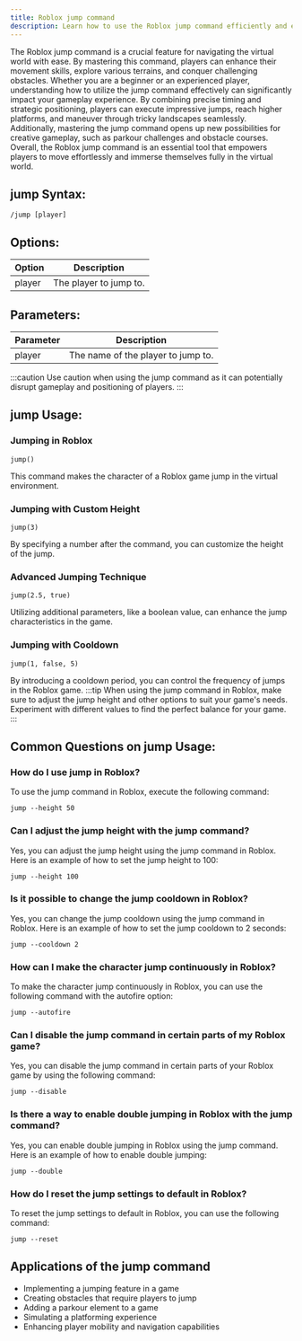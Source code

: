 ```yaml
---
title: Roblox jump command
description: Learn how to use the Roblox jump command efficiently and elevate your gameplay with this essential tool.
---
```


The Roblox jump command is a crucial feature for navigating the virtual world with ease. By mastering this command, players can enhance their movement skills, explore various terrains, and conquer challenging obstacles. Whether you are a beginner or an experienced player, understanding how to utilize the jump command effectively can significantly impact your gameplay experience. By combining precise timing and strategic positioning, players can execute impressive jumps, reach higher platforms, and maneuver through tricky landscapes seamlessly. Additionally, mastering the jump command opens up new possibilities for creative gameplay, such as parkour challenges and obstacle courses. Overall, the Roblox jump command is an essential tool that empowers players to move effortlessly and immerse themselves fully in the virtual world.
## jump Syntax:
```console
/jump [player]
```
## Options:
| Option   | Description              |
|----------|--------------------------|
| player   | The player to jump to.   |

## Parameters:
| Parameter     | Description                      |
|---------------|----------------------------------|
| player        | The name of the player to jump to. |

:::caution
Use caution when using the jump command as it can potentially disrupt gameplay and positioning of players.
:::
## jump Usage:
### Jumping in Roblox
```console
jump()
```
This command makes the character of a Roblox game jump in the virtual environment.

### Jumping with Custom Height
```console
jump(3)
```
By specifying a number after the command, you can customize the height of the jump.

### Advanced Jumping Technique
```console
jump(2.5, true)
```
Utilizing additional parameters, like a boolean value, can enhance the jump characteristics in the game.

### Jumping with Cooldown
```console
jump(1, false, 5)
```
By introducing a cooldown period, you can control the frequency of jumps in the Roblox game.
:::tip
When using the jump command in Roblox, make sure to adjust the jump height and other options to suit your game's needs. Experiment with different values to find the perfect balance for your game.
:::

## Common Questions on jump Usage:

### How do I use jump in Roblox?
To use the jump command in Roblox, execute the following command:
```console
jump --height 50
```

### Can I adjust the jump height with the jump command?
Yes, you can adjust the jump height using the jump command in Roblox. Here is an example of how to set the jump height to 100:
```console
jump --height 100
```

### Is it possible to change the jump cooldown in Roblox?
Yes, you can change the jump cooldown using the jump command in Roblox. Here is an example of how to set the jump cooldown to 2 seconds:
```console
jump --cooldown 2
```

### How can I make the character jump continuously in Roblox?
To make the character jump continuously in Roblox, you can use the following command with the autofire option:
```console
jump --autofire
```

### Can I disable the jump command in certain parts of my Roblox game?
Yes, you can disable the jump command in certain parts of your Roblox game by using the following command:
```console
jump --disable
```

### Is there a way to enable double jumping in Roblox with the jump command?
Yes, you can enable double jumping in Roblox using the jump command. Here is an example of how to enable double jumping:
```console
jump --double
```

### How do I reset the jump settings to default in Roblox?
To reset the jump settings to default in Roblox, you can use the following command:
```console
jump --reset
```

## Applications of the jump command

- Implementing a jumping feature in a game
- Creating obstacles that require players to jump 
- Adding a parkour element to a game 
- Simulating a platforming experience 
- Enhancing player mobility and navigation capabilities